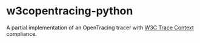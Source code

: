 # w3copentracing-python

A partial implementation of an OpenTracing tracer with [W3C Trace Context](https://www.w3.org/TR/trace-context-1/) compliance.
